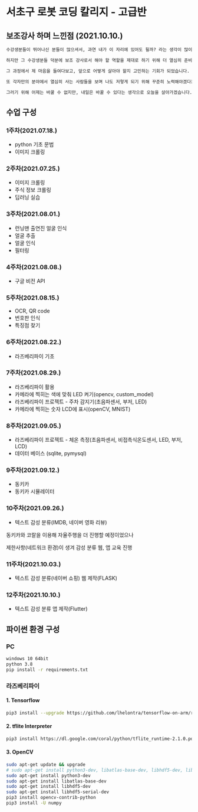 # 서초구 로봇 코딩 칼리지 - 고급반

## 보조강사 하며 느낀점 (2021.10.10.)
```python
수강생분들이 뛰어나신 분들이 많으셔서, 과연 내가 이 자리에 있어도 될까? 라는 생각이 많이 들었습니다.

하지만 그 수강생분들 덕분에 보조 강사로서 해야 할 역할을 제대로 하기 위해 더 열심히 준비할 수 있었습니다.

그 과정에서 제 마음을 들여다보고, 앞으로 어떻게 살아야 할지 고민하는 기회가 되었습니다.

또 각자만의 분야에서 열심히 사는 사람들을 보며 나도 저렇게 되기 위해 꾸준히 노력해야겠다는 생각이 들었습니다.

그러기 위해 어제는 바꿀 수 없지만, 내일은 바꿀 수 있다는 생각으로 오늘을 살아가겠습니다.
```

## 수업 구성
### 1주차(2021.07.18.)
* python 기초 문법
* 이미지 크롤링

### 2주차(2021.07.25.)
* 이미지 크롤링
* 주식 정보 크롤링
* 딥러닝 실습

### 3주차(2021.08.01.)
* 런닝맨 출연진 얼굴 인식
* 얼굴 추출 
* 얼굴 인식
* 필터링

### 4주차(2021.08.08.)
* 구글 비전 API

### 5주차(2021.08.15.)
* OCR, QR code
* 번호판 인식
* 특징점 찾기

### 6주차(2021.08.22.)
* 라즈베리파이 기초

### 7주차(2021.08.29.)
* 라즈베리파이 활용
* 카메라에 찍히는 색에 맞춰 LED 켜기(opencv, custom_model)
* 라즈베리파이 프로젝트 - 주차 감지기(초음파센서, 부저, LED)
* 카메라에 찍히는 숫자 LCD에 표시(openCV, MNIST)

### 8주차(2021.09.05.)
* 라즈베리파이 프로젝트 - 체온 측정(초음파센서, 비접촉식온도센서, LED, 부저, LCD)
* 데이터 베이스 (sqlite, pymysql)

### 9주차(2021.09.12.)
* 동키카 
* 동키카 시뮬레이터

### 10주차(2021.09.26.)
* 텍스트 감성 분류(IMDB, 네이버 영화 리뷰)

동키카와 코랄을 이용해 자율주행을 더 진행할 예정이었으나 

제한사항(네트워크 환경)이 생겨 감성 분류 웹, 앱 교육 진행

### 11주차(2021.10.03.)
* 텍스트 감성 분류(네이버 쇼핑) 웹 제작(FLASK)

### 12주차(2021.10.10.)
* 텍스트 감성 분류 앱 제작(Flutter)


## 파이썬 환경 구성
### PC
```bash
windows 10 64bit
python 3.8
pip install -r requirements.txt
```
### 라즈베리파이
#### 1. Tensorflow

```bash
pip3 install --upgrade https://github.com/lhelontra/tensorflow-on-arm/releases/download/v2.4.0/tensorflow-2.4.0-cp37-none-linux_armv7l.whl
```

#### 2. tflite Interpreter
```bash
pip3 install https://dl.google.com/coral/python/tflite_runtime-2.1.0.post1-cp37-cp37m-linux_armv7l.whl
```

#### 3. OpenCV
```bash
sudo apt-get update && upgrade
# sudo apt-get install python3-dev, libatlas-base-dev, libhdf5-dev, libhdf5-serial-dev
sudo apt-get install python3-dev
sudo apt-get install libatlas-base-dev
sudo apt-get install libhdf5-dev 
sudo apt-get install libhdf5-serial-dev
pip3 install opencv-contrib-python
pip3 install -U numpy
```